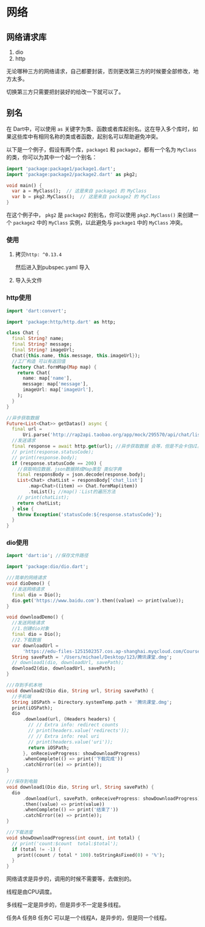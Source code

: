 # 网络

## 网络请求库

1. dio
2. http

无论哪种三方的网络请求，自己都要封装，否则更改第三方的时候要全部修改，地方太多。

切换第三方只需要把封装好的给改一下就可以了。

## 别名

在 Dart中，可以使用 `as` 关键字为类、函数或者库起别名。这在导入多个库时，如果这些库中有相同名称的类或者函数，起别名可以帮助避免冲突。

以下是一个例子，假设有两个库，`package1` 和 `package2`，都有一个名为 `MyClass` 的类，你可以为其中一个起一个别名：

```dart
import 'package:package1/package1.dart';
import 'package:package2/package2.dart' as pkg2;

void main() {
  var a = MyClass();  // 这是来自 package1 的 MyClass
  var b = pkg2.MyClass();  // 这是来自 package2 的 MyClass
}
```

在这个例子中， `pkg2` 是 `package2` 的别名，你可以使用 `pkg2.MyClass()` 来创建一个 `package2` 中的 `MyClass` 实例，以此避免与 `package1` 中的 `MyClass` 冲突。

### 使用

1. 拷贝`http: ^0.13.4`

   然后进入到pubspec.yaml 导入

2. 导入头文件

### http使用

```dart
import 'dart:convert';

import 'package:http/http.dart' as http;

class Chat {
  final String? name;
  final String? message;
  final String? imageUrl;
  Chat({this.name, this.message, this.imageUrl});
  //工厂构造 可以有返回值
  factory Chat.formMap(Map map) {
    return Chat(
      name: map['name'],
      message: map['message'],
      imageUrl: map['imageUrl'],
    );
  }
}

//异步获取数据
Future<List<Chat>> getDatas() async {
  final url =
      Uri.parse('http://rap2api.taobao.org/app/mock/295570/api/chat/list');
  //发送请求
  final response = await http.get(url); //异步获取数据 会等，但是不会卡住UI。
  // print(response.statusCode);
  // print(response.body);
  if (response.statusCode == 200) {
    //获取响应数据，json数据转成Map类型 类似字典
    final responsBody = json.decode(response.body);
    List<Chat> chatList = responsBody['chat_list']
        .map<Chat>((item) => Chat.formMap(item))
        .toList(); //map()：List的遍历方法
    // print(chatList);
    return chatList;
  } else {
    throw Exception('statusCode:${response.statusCode}');
  }
}
```

### dio使用

```dart
import 'dart:io'; //保存文件路径

import 'package:dio/dio.dart';

///简单的网络请求
void dioDemo() {
  //发送网络请求
  final dio = Dio();
  dio.get('https://www.baidu.com').then((value) => print(value));
}

void downloadDemo() {
  //发送网络请求
  //1.创建dio对象
  final dio = Dio();
  //2.下载数据
  var downloadUrl =
      'https://edu-files-1251502357.cos.ap-shanghai.myqcloud.com/CourseTeacher_2.8.2.24_DailyBuild.dmg';
  String savePath = '/Users/michael/Desktop/123/腾讯课堂.dmg';
  // download1(dio, downloadUrl, savePath);
  download2(dio, downloadUrl, savePath);
}

///存到手机本地
void download2(Dio dio, String url, String savePath) {
  //手机端
  String iOSPath = Directory.systemTemp.path + '腾讯课堂.dmg';
  print(iOSPath);
  dio
      .download(url, (Headers headers) {
        // // Extra info: redirect counts
        // print(headers.value('redirects'));
        // // Extra info: real uri
        // print(headers.value('uri'));
        return iOSPath;
      }, onReceiveProgress: showDownloadProgress)
      .whenComplete(() => print('下载完成'))
      .catchError((e) => print(e));
}

///保存到电脑
void download1(Dio dio, String url, String savePath) {
  dio
      .download(url, savePath, onReceiveProgress: showDownloadProgress)
      .then((value) => print(value))
      .whenComplete(() => print('结束了'))
      .catchError((e) => print(e));
}

///下载进度
void showDownloadProgress(int count, int total) {
  // print('count:$count  total:$total');
  if (total != -1) {
    print((count / total * 100).toStringAsFixed(0) + '%');
  }
}
```

网络请求是异步的，调用的时候不需要等，去做别的。

线程是由CPU调度。

多线程一定是异步的，但是异步不一定是多线程。

任务A 任务B 任务C 可以是一个线程A，是异步的，但是同一个线程。
